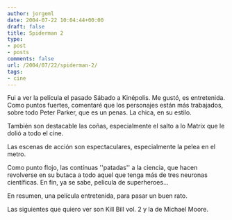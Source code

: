 ```yaml
---
author: jorgeml
date: 2004-07-22 10:04:44+00:00
draft: false
title: Spiderman 2
type: 
- post
- posts
comments: false
url: /2004/07/22/spiderman-2/
tags:
- cine
---
```


Fui a ver la película el pasado Sábado a Kinépolis. Me gustó, es entretenida. Como puntos fuertes, comentaré que los personajes están más trabajados, sobre todo Peter Parker, que es un penas. La chica, en su estilo.

También son destacable las coñas, especialmente el salto a lo Matrix que le dolió a todo el cine.

Las escenas de acción son espectaculares, especialmente la pelea en el metro.

Como punto flojo, las contínuas ''patadas'' a la ciencia, que hacen revolverse en su butaca a todo aquel que tenga más de tres neuronas científicas. En fin, ya se sabe, película de superheroes...

En resumen, una película entretenida, para pasar un buen rato.

Las siguientes que quiero ver son Kill Bill vol. 2 y la de Michael Moore.
